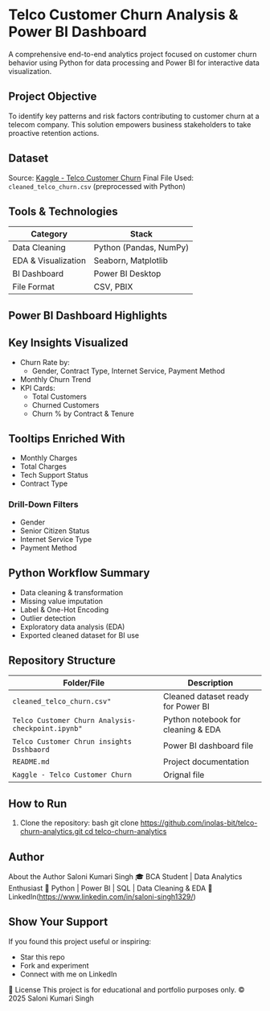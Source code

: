 #  Telco Customer Churn Analysis & Power BI Dashboard

A comprehensive end-to-end analytics project focused on customer churn behavior using Python for data processing and Power BI for interactive data visualization.


##  Project Objective

To identify key patterns and risk factors contributing to customer churn at a telecom company. This solution empowers business stakeholders to take proactive retention actions.


##  Dataset

Source: [Kaggle - Telco Customer Churn](https://www.kaggle.com/datasets/blastchar/telco-customer-churn)
Final File Used: `cleaned_telco_churn.csv` (preprocessed with Python)



## Tools & Technologies

| Category            | Stack                                 |
|---------------------|----------------------------------------|
| Data Cleaning       | Python (Pandas, NumPy)                |
| EDA & Visualization | Seaborn, Matplotlib                   |
| BI Dashboard        | Power BI Desktop                      |
| File Format         | CSV, PBIX                             |



##  Power BI Dashboard Highlights

## Key Insights Visualized
- Churn Rate by:
  - Gender, Contract Type, Internet Service, Payment Method
- Monthly Churn Trend
- KPI Cards:
  - Total Customers
  - Churned Customers
  - Churn % by Contract & Tenure


## Tooltips Enriched With
- Monthly Charges
- Total Charges
- Tech Support Status
- Contract Type

###  Drill-Down Filters
- Gender
- Senior Citizen Status
- Internet Service Type
- Payment Method
  


##  Python Workflow Summary

- Data cleaning & transformation
- Missing value imputation
- Label & One-Hot Encoding
- Outlier detection
- Exploratory data analysis (EDA)
- Exported cleaned dataset for BI use



##  Repository Structure

| Folder/File                  | Description                                  |
|-----------------------------|----------------------------------------------|
| `cleaned_telco_churn.csv"` | Cleaned dataset ready for Power BI         |
| `Telco Customer Churn Analysis-checkpoint.ipynb"`   | Python notebook for cleaning & EDA         |
| `Telco Customer Chrun insights Dsshbaord ` | Power BI dashboard file             |
| `README.md`                     | Project documentation                      |
| `Kaggle - Telco Customer Churn`                     | Orignal file                   |



##  How to Run

1. Clone the repository:
   bash
   git clone [https://github.com/inolas-bit/telco-churn-analytics.git
   cd telco-churn-analytics](https://github.com/inolas-bit/Telco-Customer-Churn-Analysis)


## Author 
   About the Author
Saloni Kumari Singh
🎓 BCA Student | Data Analytics Enthusiast
💼 Python | Power BI | SQL | Data Cleaning & EDA
🔗 LinkedIn(https://www.linkedin.com/in/saloni-singh1329/)

##  Show Your Support
If you found this project useful or inspiring:

- Star this repo
- Fork and experiment
- Connect with me on LinkedIn


 
📌 License
This project is for educational and portfolio purposes only.
© 2025 Saloni Kumari Singh




